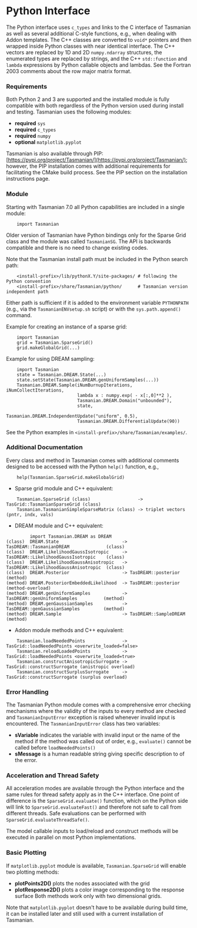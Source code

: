 # Python Interface

The Python interface uses `c_types` and links to the C interface of Tasmanian
as well as several additional C-style functions, e.g., when dealing with Addon templates.
The C++ classes are converted to `void*` pointers and then wrapped inside Python
classes with near identical interface.
The C++ vectors are replaced by 1D and 2D `numpy.ndarray` structures,
the enumerated types are replaced by strings,
and the C++ `std::function` and `lambda` expressions by Python callable objects and lambdas.
See the Fortran 2003 comments about the row major matrix format.


### Requirements

Both Python 2 and 3 are supported and the installed module is fully compatible with both
regardless of the Python version used during install and testing.
Tasmanian uses the following modules:
* **required** `sys`
* **required** `c_types`
* **required** `numpy`
* **optional** `matplotlib.pyplot`

Tasmanian is also available through PIP: [https://pypi.org/project/Tasmanian/](https://pypi.org/project/Tasmanian/);
however, the PIP installation comes with additional requirements for facilitating the CMake build process.
See the PIP section on the installation instructions page.

### Module

Starting with Tasmanian 7.0 all Python capabilities are included in a single module:
```
    import Tasmanian
```
Older version of Tasmanian have Python bindings only for the Sparse Grid class
and the module was called `TasmanianSG`. The API is backwards compatible
and there is no need to change existing codes.

Note that the Tasmanian install path must be included in the Python search path:
```
    <install-prefix>/lib/pythonX.Y/site-packages/ # following the Python convention
    <install-prefix>/share/Tasmanian/python/      # Tasmanian version independent path
```
Either path is sufficient if it is added to the environment variable `PYTHONPATH`
(e.g., via the `TasmanianENVsetup.sh` script) or with the `sys.path.append()` command.

Example for creating an instance of a sparse grid:
```
    import Tasmanian
    grid = Tasmanian.SparseGrid()
    grid.makeGlobalGrid(...)
```
Example for using DREAM sampling:
```
    import Tasmanian
    state = Tasmanian.DREAM.State(...)
    state.setState(Tasmanian.DREAM.genUniformSamples(...))
    Tasmanian.DREAM.Sample(iNumBurnupIterations, iNumCollectIterations,
                           lambda x : numpy.exp( - x[:,0]**2 ),
                           Tasmanian.DREAM.Domain("unbounded"),
                           state,
                           Tasmanian.DREAM.IndependentUpdate("uniform", 0.5),
                           Tasmanian.DREAM.DifferentialUpdate(90))
```
See the Python examples in `<install-prefix>/share/Tasmanian/examples/`.


### Additional Documentation

Every class and method in Tasmanian comes with additional comments designed to be
accessed with the Python `help()` function, e.g.,
```
    help(Tasmanian.SparseGrid.makeGlobalGrid)
```

* Sparse grid module and C++ equivalent:
```
    Tasmanian.SparseGrid (class)                  -> TasGrid::TasmanianSparseGrid (class)
    Tasmanian.TasmanianSimpleSparseMatrix (class) -> triplet vectors (pntr, indx, vals)
```
* DREAM module and C++ equivalent:
```
         import Tasmanian.DREAM as DREAM
(class)  DREAM.State                        -> TasDREAM::TasmanianDREAM              (class)
(class)  DREAM.LikelihoodGaussIsotropic     -> TasDREAM::LikelihoodGaussIsotropic    (class)
(class)  DREAM.LikelihoodGaussAnisotropic   -> TasDREAM::LikelihoodGaussAnisotropic  (class)
(class)  DREAM.Posterior                    -> TasDREAM::posterior                  (method)
(method) DREAM.PosteriorEmbeddedLikelihood  -> TasDREAM::posterior         (method-overload)
(method) DREAM.genUniformSamples            -> TasDREAM::genUniformSamples          (method)
(method) DREAM.genGaussianSamples           -> TasDREAM::genGaussianSamples         (method)
(method) DREAM.Sample                       -> TasDREAM::SampleDREAM                (method)
```
* Addon module methods and C++ equivalent:
```
    Tasmanian.loadNeededPoints              -> TasGrid::loadNeededPoints <overwrite_loaded=false>
    Tasmanian.reloadLoadedPoints            -> TasGrid::loadNeededPoints <overwrite_loaded=true>
    Tasmanian.constructAnisotropicSurrogate -> TasGrid::constructSurrogate (anistropic overload)
    Tasmanian.constructSurplusSurrogate     -> TasGrid::constructSurrogate (surplus overload)
```


### Error Handling

The Tasmanian Python module comes with a comprehensive error checking mechanisms
where the validity of the inputs to every method are checked and `TasmanianInputError`
exception is raised whenever invalid input is encountered.
The `TasmanianInputError` class has two variables:
* **sVariable** indicates the variable with invalid input or the name of the method
  if the method was called out of order, e.g., `evaluate()` cannot be called before `loadNeededPoints()`
* **sMessage** is a human readable string giving specific description to of the error.


### Acceleration and Thread Safety

All acceleration modes are available through the Python interface and the same
rules for thread safety apply as in the C++ interface.
One point of difference is the `SparseGrid.evaluate()` function, which on the Python side
will link to `SparseGrid.evaluateFast()` and therefore not safe to call from different threads.
Safe evaluations can be performed with `SparseGrid.evaluateThreadSafe()`.

The model callable inputs to load/reload and construct methods will be executed in
parallel on most Python implementations.


### Basic Plotting

If `matplotlib.pyplot` module is available, `Tasmanian.SparseGrid` will enable two plotting methods:
* **plotPoints2D()** plots the nodes associated with the grid
* **plotResponse2D()** plots a color image corresponding to the response surface
Both methods work only with two dimensional grids.

Note that `matplotlib.pyplot` doesn't have to be available during build time,
it can be installed later and still used with a current installation of Tasmanian.
